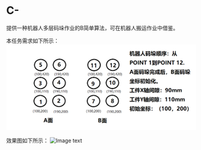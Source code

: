 # C-
提供一种机器人多层码垛作业的B简单算法，可在机器人搬运作业中借鉴。

本任务需求如下所示：
![Image text](https://raw.githubusercontent.com/377297468/C-/master/photo/7383e12f426f79b9e27831da961ad5f.png)

效果图如下所示：
![Image text](https://raw.githubusercontent.com/377297468/robot_stack/master/photo/result.jpg)
